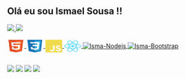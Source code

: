 ## Olá eu sou Ismael Sousa !!
<div align="">
  <a href="https://github.com/Ismael-cyber">
  <img height="180em" src="https://github-readme-stats.vercel.app/api?username=Ismael-cyber&show_icons=true&theme=dark&include_all_commits=true&count_private=true"/>
  <img height="180em" src="https://github-readme-stats.vercel.app/api/top-langs/?username=Ismael-cyber&layout=compact&langs_count=7&theme=dark"/>
</div>
<div style="display: inline_block"><br>
  <img align="center" alt="Isma-HTML" height="30" width="40" src="https://raw.githubusercontent.com/devicons/devicon/master/icons/html5/html5-original.svg">
  <img align="center" alt="Isma-CSS" height="30" width="40" src="https://raw.githubusercontent.com/devicons/devicon/master/icons/css3/css3-original.svg">
  <img align="center" alt="Isma-Js" height="30" width="40" src="https://raw.githubusercontent.com/devicons/devicon/master/icons/javascript/javascript-plain.svg">
  <img align="center" alt="Isma-React" height="30" width="40" src="https://raw.githubusercontent.com/devicons/devicon/master/icons/react/react-original.svg">
  <img align="center" alt="Isma-Nodejs" height="30" width="40" src="https://cdn.jsdelivr.net/gh/devicons/devicon/icons/nodejs/nodejs-original.svg" />
  <img align="center" alt="Isma-Bootstrap" height="30" width="40" src="https://cdn.jsdelivr.net/gh/devicons/devicon/icons/bootstrap/bootstrap-original.svg"/>          
</div>
  
  ##
  
  <div>
    <a href="https://discord.gg/WFZnabkb" target="_blank"><img src="https://img.shields.io/badge/Discord-7289DA?style=for-the-badge&logo=discord&logoColor=white"         target="_blank"></a> 
    <a href="www.linkedin.com/in/ismaelsousa07" target="_blank"><img src="https://img.shields.io/badge/LinkedIn-0077B5?style=for-the-badge&logo=linkedin&logoColor=white" target="_blank"></a>
    <a href = "mailto:ismaelsousasilva07@gmail.com"><img src="https://img.shields.io/badge/Gmail-D14836?style=for-the-badge&logo=gmail&logoColor=white"                   target="_blank"></a>
    <a href="https://instagram.com/ismael_07maxx/" target="_blank"><img src="https://img.shields.io/badge/Instagram-E4405F?style=for-the-badge&logo=instagram&logoColor=white" target="_blank"></a>
  </div>
